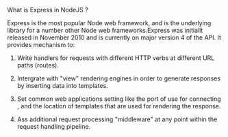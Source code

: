 What is Express in NodeJS ?


Express is the most popular Node web framework, and is the underlying library for a number other Node web frameworks.Express was initiallt released in November 2010 and is currently on major version 4 of the API. It provides mechanism to:

1. Write handlers for requests with different HTTP verbs at different URL paths (routes).

2. Intergrate with "view" rendering engines in order to generate responses by inserting data into templates.

3. Set common web applications setting like the port of use for connecting , and the location of templates that are used for rendering the response.

4. Ass additional request processing "middleware" at any point within the request handling pipeline.